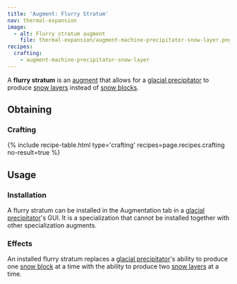 ```yaml
---
title: 'Augment: Flurry Stratum'
nav: thermal-expansion
image:
  - alt: Flurry stratum augment
    file: thermal-expansion/augment-machine-precipitator-snow-layer.png
recipes:
  crafting:
    - augment-machine-precipitator-snow-layer
---
```


A **flurry stratum** is an [augment](/docs/augments/) that allows for a [glacial
precipitator](/docs/glacial-precipitator/) to produce [snow
layers](https://minecraft.gamepedia.com/Snow_(layer)) instead of [snow
blocks](https://minecraft.gamepedia.com/Snow).


Obtaining
---------

### Crafting
{% include recipe-table.html type='crafting' recipes=page.recipes.crafting no-result=true %}


Usage
-----

### Installation
A flurry stratum can be installed in the Augmentation tab in a [glacial
precipitator](/docs/glacial-precipitator/)'s GUI. It is a specialization that
cannot be installed together with other specialization augments.

### Effects
An installed flurry stratum replaces a [glacial
precipitator](/docs/glacial-precipitator/)'s ability to produce one [snow
block](https://minecraft.gamepedia.com/Snow) at a time with the ability to
produce two [snow layers](https://minecraft.gamepedia.com/Snow_(layer)) at a
time.
